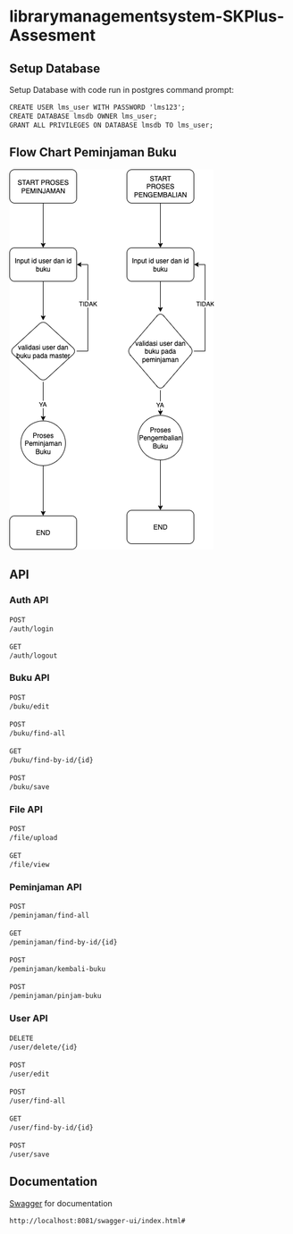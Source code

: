 # librarymanagementsystem-SKPlus-Assesment

## Setup Database

Setup Database with code run in postgres command prompt:
```
CREATE USER lms_user WITH PASSWORD 'lms123';
CREATE DATABASE lmsdb OWNER lms_user;
GRANT ALL PRIVILEGES ON DATABASE lmsdb TO lms_user;
```
## Flow Chart Peminjaman Buku

<img src="https://github.com/hariantoputro/librarymanagementsystem-SKPlus-Assesment/blob/main/flowchart-lms.png"/>

## API
### Auth API
```
POST
/auth/login

GET
/auth/logout
```

### Buku API
```
POST
/buku/edit

POST
/buku/find-all

GET
/buku/find-by-id/{id}

POST
/buku/save
```

### File API
```
POST
/file/upload

GET
/file/view
```

### Peminjaman API
```
POST
/peminjaman/find-all

GET
/peminjaman/find-by-id/{id}

POST
/peminjaman/kembali-buku

POST
/peminjaman/pinjam-buku
```
### User API
```
DELETE
/user/delete/{id}

POST
/user/edit

POST
/user/find-all

GET
/user/find-by-id/{id}

POST
/user/save
```

## Documentation
[Swagger](https://swagger.io/) for documentation
```
http://localhost:8081/swagger-ui/index.html#
```